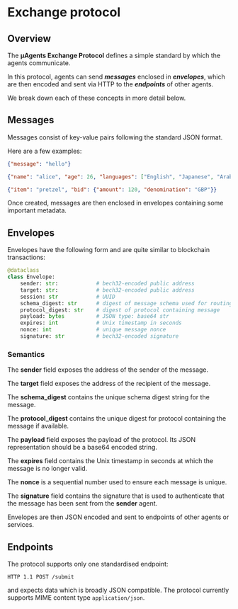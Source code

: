# Exchange protocol

## Overview

The **μAgents Exchange Protocol** defines a simple standard by which the agents communicate.

In this protocol, agents can send ***messages*** enclosed in ***envelopes***, which are then encoded and sent via HTTP to the ***endpoints*** of other agents.

We break down each of these concepts in more detail below.

## Messages

Messages consist of key-value pairs following the standard JSON format.

Here are a few examples:
```json
{"message": "hello"}
```
```json
{"name": "alice", "age": 26, "languages": ["English", "Japanese", "Arabic"]}
```
```json
{"item": "pretzel", "bid": {"amount": 120, "denomination": "GBP"}}
```

Once created, messages are then enclosed in envelopes containing some important metadata.

## Envelopes

Envelopes have the following form and are quite similar to blockchain transactions:

```python
@dataclass
class Envelope:
    sender: str:            # bech32-encoded public address
    target: str:            # bech32-encoded public address
    session: str            # UUID
    schema_digest: str      # digest of message schema used for routing
    protocol_digest: str    # digest of protocol containing message 
    payload: bytes          # JSON type: base64 str
    expires: int            # Unix timestamp in seconds
    nonce: int              # unique message nonce
    signature: str          # bech32-encoded signature
```

### Semantics

The **sender** field exposes the address of the sender of the message.

The **target** field exposes the address of the recipient of the message.

The **schema_digest** contains the unique schema digest string for the message.

The **protocol_digest** contains the unique digest for protocol containing the message if available.

The **payload** field exposes the payload of the protocol. Its JSON representation should be a base64 encoded string.

The **expires** field contains the Unix timestamp in seconds at which the message is no longer valid.

The **nonce** is a sequential number used to ensure each message is unique.

The **signature** field contains the signature that is used to authenticate that the message has been sent from the **sender** agent.

Envelopes are then JSON encoded and sent to endpoints of other agents or services.

## Endpoints

The protocol supports only one standardised endpoint:

```HTTP 1.1 POST /submit```

and expects data which is broadly JSON compatible. The protocol currently supports MIME content type `application/json`.



